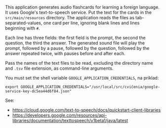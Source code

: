 This application generates audio flashcards for learning a foreign
language.  It uses Google's text-to-speech service.  Put the text for the cards in
the `src/main/resources` directory.  The application reads the files as
tab-separated-values, one card per line, ignoring blank lines and lines beginning with
`#`.

Each line has three fields: the first field is the prompt, the second
the question, the third the answer.  The generated sound file will
play the prompt, followed by a pause, followed by the question,
followed by the answer repeated twice, with pauses before and after
each.

Pass the names of the text files to be read, excluding the directory name and `.tsv`
file extension, as command-line arguments.

You must set the shell variable `GOOGLE_APPLICATION_CREDENTIALS`, na príklad:

    export GOOGLE_APPLICATION_CREDENTIALS="/usr/local/src/cvičenia/google-service-key-dc5ea44d6f84.json"

See:
* https://cloud.google.com/text-to-speech/docs/quickstart-client-libraries
* https://developers.google.com/resources/api-libraries/documentation/texttospeech/v1beta1/java/latest
